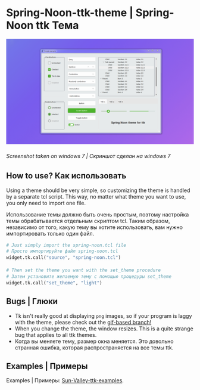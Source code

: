 # Spring-Noon-ttk-theme  | Spring-Noon ttk Тема
 

![Light screenshot](https://github.com/blyamur/Spring-Noon-ttk-theme/blob/master/Light%20screenshot.png)
###### Screenshot taken on windows 7 | Скриншот сделан на windows 7

## How to use? Как использовать
Using a theme should be very simple, so customizing the theme is handled by a separate tcl script.
This way, no matter what theme you want to use, you only need to import one file.

Использование темы должно быть очень простым, поэтому настройка темы обрабатывается отдельным скриптом tcl.
Таким образом, независимо от того,  какую тему вы хотите использовать, вам нужно импортировать только один файл. 

```python
# Just simply import the spring-noon.tcl file 
# Просто импортируйте файл spring-noon.tcl
widget.tk.call("source", "spring-noon.tcl")

# Then set the theme you want with the set_theme procedure
# Затем установите желаемую тему с помощью процедуры set_theme
widget.tk.call("set_theme", "light") 
```

## Bugs | Глюки
- Tk isn't really good at displaying `png` images, so if your program is laggy with the theme, please check out the [gif-based branch!](https://github.com/rdbende/Sun-Valley-ttk-theme/tree/gif-based/)
- When you change the theme, the window resizes. This is a quite strange bug that applies to all ttk themes. 
- Когда вы меняете тему, размер окна меняется. Это довольно странная ошибка, которая распространяется на все темы ttk.

## Examples | Примеры
Examples | Примеры: [Sun-Valley-ttk-examples](https://github.com/rdbende/Sun-Valley-ttk-examples). 


